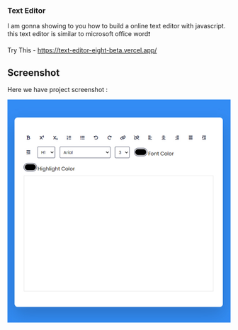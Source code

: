 ### Text Editor
I am gonna showing to you how to build a online text editor with javascript. this text editor is similar to microsoft office word❗️

Try This - https://text-editor-eight-beta.vercel.app/

## Screenshot
Here we have project screenshot :

![screenshot](screenshot.jpg)